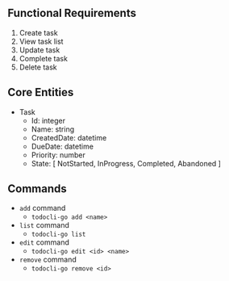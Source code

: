 ## Functional Requirements

1. Create task
1. View task list
1. Update task
1. Complete task
1. Delete task

## Core Entities

- Task
  - Id: integer
  - Name: string
  - CreatedDate: datetime
  - DueDate: datetime
  - Priority: number
  - State: [ NotStarted, InProgress, Completed, Abandoned ]

## Commands

- `add` command
  - `todocli-go add <name>`
- `list` command
  - `todocli-go list`
- `edit` command
  - `todocli-go edit <id> <name>`
- `remove` command
  - `todocli-go remove <id>`